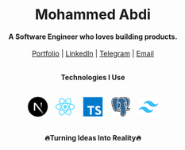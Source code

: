 <h1 align="center">Mohammed Abdi</h1>
<p align="center">
  <b>A Software Engineer who loves building products.</b><br/> <br/>
  <a href="https://mohammedabdi.xyz/" target="_blank">Portfolio</a> |
  <a href="https://www.linkedin.com/in/mohammed-abdi-tahir/" target="_blank">LinkedIn</a> |
  <a href="https://t.me/its_mamme" target="_blank">Telegram</a> |
  <a href="mailto:your.mohammedabdi.ta@gmail.com" target="_blank">Email</a>
  <br/><br/>
</p>

<div align="center">
<b>Technologies I Use</b><br/> <br/>
<p align="center">
  <img src="assets/framework/nextjs.svg" alt="next" height="40" width="40"/>
  &nbsp;&nbsp;

  <img src="assets/library/react.svg" alt="React" height="40" width="40"/>
  &nbsp;&nbsp;
  
 
  <img src="assets/language/typescript.svg" alt="TypeScript" height="40" width="40"/>
  &nbsp;&nbsp;

  <img src="assets/database/postgresql.svg" alt="postgreSQL" height="40" width="40"/>
  &nbsp;&nbsp;

  <img src="assets/framework/tailwindcss.svg" alt="tailwindcss" height="40" width="40"/>

</p>
<br/>
  <b>🔥Turning Ideas Into Reality🔥</b>
<br/>
</div>
